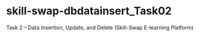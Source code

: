 # skill-swap-dbdatainsert_Task02
Task 2 – Data Insertion, Update, and Delete (Skill-Swap E-learning Platform)
